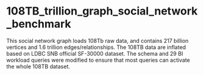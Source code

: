 # 108TB_trillion_graph_social_network_benchmark
This social network graph loads 108Tb raw data, and contains 217 billion vertices and 1.6 trillion edges/relationships. The 108TB data are inflated based on LDBC SNB official SF-30000 dataset. The schema and 29 BI workload queries were modified to ensure that most queries can activate the whole 108TB dataset.
